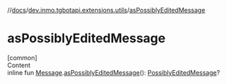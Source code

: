 //[docs](../../index.md)/[dev.inmo.tgbotapi.extensions.utils](index.md)/[asPossiblyEditedMessage](as-possibly-edited-message.md)



# asPossiblyEditedMessage  
[common]  
Content  
inline fun [Message](../dev.inmo.tgbotapi.types.message.abstracts/-message/index.md).[asPossiblyEditedMessage](as-possibly-edited-message.md)(): [PossiblyEditedMessage](../dev.inmo.tgbotapi.types.message.abstracts/-possibly-edited-message/index.md)?  



